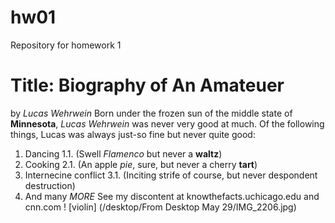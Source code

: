 # hw01
Repository for homework 1
# Title: Biography of An Amateuer
by *Lucas Wehrwein*
Born under the frozen sun of the middle state of **Minnesota**, *Lucas Wehrwein* was never very good at much. Of the following things, Lucas was always just-so fine but never quite good:
1. Dancing
  1.1. (Swell *Flamenco* but never a **waltz**)
2. Cooking
  2.1. (An apple *pie*, sure, but never a cherry **tart**)
3. Internecine conflict 
  3.1. (Inciting strife of course, but never despondent destruction)
4. And many *MORE* 
See my discontent at knowthefacts.uchicago.edu and cnn.com 
! [violin] (/desktop/From Desktop May 29/IMG_2206.jpg)


